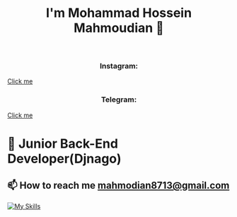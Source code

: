 <h1 align="center">I'm Mohammad Hossein Mahmoudian 👋  </h1>

<p align="center">
</a> &nbsp;

<h3 align="center">Instagram: </h3><a href="https://www.instagram.com/mhmdhosin.mahmodian/" target="blank" align="center">Click me</a> &nbsp;


<h3 align="center">Telegram: </h3><a href="https://t.me/mahmodian8713" target="blank" align="center">Click me</a>&nbsp;
</p>

# 🌱 Junior Back-End Developer(Djnago)
## 📫 How to reach me mahmodian8713@gmail.com

[![My Skills](https://skillicons.dev/icons?i=python,django,linux,mysql,git,github,html,css,bootstrap,ps)](https://skillicons.dev)
<!---
HoseiinTech/HoseiinTech is a ✨ special ✨ repository because its `README.md` (this file) appears on your GitHub profile.
You can click the Preview link to take a look at your changes.
--->

